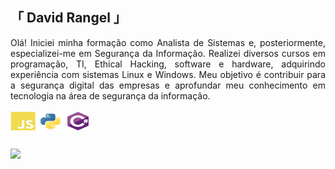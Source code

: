 ## 「 David Rangel 」


 <div align="justify">Olá! Iniciei minha formação como Analista de Sistemas e, posteriormente, especializei-me em Segurança da Informação. Realizei diversos cursos em programação, TI, Ethical Hacking, software e hardware, adquirindo experiência com sistemas Linux e Windows. Meu objetivo é contribuir para a segurança digital das empresas e aprofundar meu conhecimento em tecnologia na área de segurança da informação.</div>

<div style="display: inline_block"><br>
  <img align="center" alt="Rafa-Js" height="30" width="40" src="https://raw.githubusercontent.com/devicons/devicon/master/icons/javascript/javascript-plain.svg">
  <img align="center" alt="Rafa-Python" height="30" width="40" src="https://raw.githubusercontent.com/devicons/devicon/master/icons/python/python-original.svg">
  <img align="center" alt="Rafa-Csharp" height="30" width="40" src="https://raw.githubusercontent.com/devicons/devicon/master/icons/csharp/csharp-original.svg">
</div>

##

<div> 
  <a href="https://www.linkedin.com/in/davidrrsoares/" target="_blank"><img src="https://img.shields.io/badge/-LinkedIn-%230077B5?style=for-the-badge&logo=linkedin&logoColor=white" target="_blank"></a> 
  
</div>
